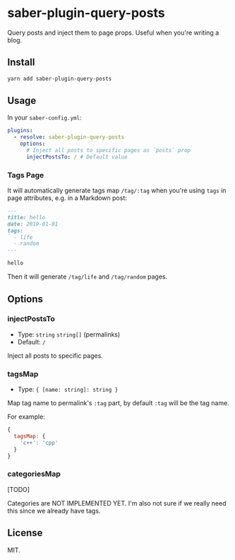 # saber-plugin-query-posts

Query posts and inject them to page props. Useful when you're writing a blog.

## Install

```bash
yarn add saber-plugin-query-posts
```

## Usage

In your `saber-config.yml`:

```yml
plugins:
  - resolve: saber-plugin-query-posts
    options:
      # Inject all posts to specific pages as `posts` prop
      injectPostsTo: / # Default value
```

### Tags Page

It will automatically generate tags map `/tag/:tag` when you're using `tags` in page attributes, e.g. in a Markdown post:

```markdown
---
title: hello
date: 2019-01-01
tags:
  - life
  - random
---

hello
```

Then it will generate `/tag/life` and `/tag/random` pages.

## Options

### injectPostsTo

- Type: `string` `string[]` (permalinks)
- Default: `/`

Inject all posts to specific pages.

### tagsMap

- Type: `{ [name: string]: string }`

Map tag name to permalink's `:tag` part, by default `:tag` will be the tag name.

For example:

```js
{
  tagsMap: {
    'c++': 'cpp'
  }
}
```

### categoriesMap

[TODO]

Categories are NOT IMPLEMENTED YET. I'm also not sure if we really need this since we already have tags.

## License

MIT.
